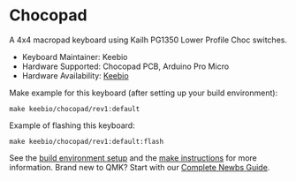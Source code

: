 # Chocopad

A 4x4 macropad keyboard using Kailh PG1350 Lower Profile Choc switches.

* Keyboard Maintainer: Keebio
* Hardware Supported: Chocopad PCB, Arduino Pro Micro
* Hardware Availability: [Keebio](https://keeb.io)

Make example for this keyboard (after setting up your build environment):

    make keebio/chocopad/rev1:default

Example of flashing this keyboard:

    make keebio/chocopad/rev1:default:flash

See the [build environment setup](https://docs.qmk.fm/#/getting_started_build_tools) and the [make instructions](https://docs.qmk.fm/#/getting_started_make_guide) for more information. Brand new to QMK? Start with our [Complete Newbs Guide](https://docs.qmk.fm/#/newbs).
